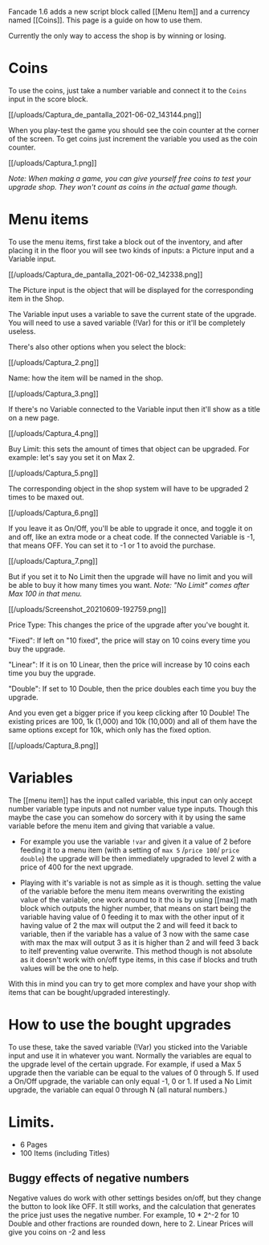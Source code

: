 Fancade 1.6 adds a new script block called [[Menu Item]] and a currency named [[Coins]]. This page is a guide on how to use them.

Currently the only way to access the shop is by winning or losing.

# Coins
To use the coins, just take a number variable and connect it to the `Coins` input in the score block. 

[[/uploads/Captura_de_pantalla_2021-06-02_143144.png]]

When you play-test the game you should see the coin counter at the corner of the screen. To get coins just increment the variable you used as the coin counter.

[[/uploads/Captura_1.png]]

*Note: When making a game, you can give yourself free coins to test your upgrade shop. They won't count as coins in the actual game though.*

# Menu items
To use the menu items, first take a block out of the inventory, and after placing it in the floor you will see two kinds of inputs: a Picture input and a Variable input.

[[/uploads/Captura_de_pantalla_2021-06-02_142338.png]]

The Picture input is the object that will be displayed for the corresponding item in the Shop.

The Variable input uses a variable to save the current state of the upgrade.
You will need to use a saved variable (!Var) for this or it'll be completely useless.

There's also other options when you select the block:

[[/uploads/Captura_2.png]]

Name: how the item will be named in the shop. 

[[/uploads/Captura_3.png]]

If there's no Variable connected to the Variable input then it'll show as a title on a new page.

[[/uploads/Captura_4.png]]

Buy Limit: this sets the amount of times that object can be upgraded. For example: let's say you set it on Max 2.

[[/uploads/Captura_5.png]]

The corresponding object in the shop system will have to be upgraded 2 times to be maxed out.

[[/uploads/Captura_6.png]]

If you leave it as On/Off, you'll be able to upgrade it once, and toggle it on and off, like an extra mode or a cheat code.
If the connected Variable is \-1, that means OFF. You can set it to \-1 or 1 to avoid the purchase. 

[[/uploads/Captura_7.png]]

But if you set it to No Limit then the upgrade will have no limit and you will be able to buy it how many times you want.
*Note: "No Limit" comes after Max 100 in that menu.*

[[/uploads/Screenshot_20210609-192759.png]]

Price Type:
This changes the price of the upgrade after you've bought it. 

"Fixed":
If left on "10 fixed", the price will stay on 10 coins every time you buy the upgrade. 

"Linear":
If it is on 10 Linear, then the price will increase by 10 coins each time you buy the upgrade. 

"Double":
If set to 10 Double, then the price doubles each time you buy the upgrade. 

And you even get a bigger price if you keep clicking after 10 Double! The existing prices are 100, 1k (1,000) and 10k (10,000) and all of them have the same options except for 10k, which only has the fixed option.

[[/uploads/Captura_8.png]]

# Variables

The [[menu item]] has the input called variable, this input can only accept number variable type inputs and not number value type inputs. Though this maybe the case you can somehow do sorcery with it by using the same variable before the menu item and giving that variable a value.

- For example you use the variable `!var` and given it a value of 2 before feeding it to a menu item (with a setting of `max 5` /`price 100`/ `price double`) the upgrade will be then immediately upgraded to level 2 with a price of 400 for the next upgrade.

- Playing with it's variable is not as simple as it is though. setting the value of the variable before the menu item means overwriting the existing value of the variable, one work around to it tho is by using [[max]] math block which outputs the higher number, that means on start being the variable having value of 0 feeding it to max with the other input of it having value of 2 the max will output the 2 and will feed it back to variable, then if the variable has a value of 3 now with the same case with max the max will output 3 as it is higher than 2 and will feed 3 back to itelf preventing value overwrite. This method though is not absolute as it doesn't work with on/off type items, in this case if blocks and truth values will be the one to help. 

With this in mind you can try to get more complex and have your shop with items that can be bought/upgraded interestingly.

# How to use the bought upgrades

To use these, take the saved variable (!Var) you sticked into the Variable input and use it in whatever you want. Normally the variables are equal to the upgrade level of the certain upgrade. For example, if used a Max 5 upgrade then the variable can be equal to the values of 0 through 5. If used a On/Off upgrade, the variable can only equal \-1, 0 or 1. If used a No Limit upgrade, the variable can equal 0 through N (all natural numbers.)

# Limits.

- 6 Pages
- 100 Items (including Titles)

## Buggy effects of negative numbers
Negative values do work with other settings besides on/off, but they change the button to look like OFF. It still works, and the calculation that generates the price just uses the negative number.
For example, 10 \* 2^\-2 for 10 Double and other fractions are rounded down, here to 2.
Linear Prices will give you coins on \-2 and less
